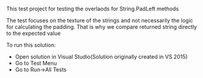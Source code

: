 This test project for testing the overlaods for String.PadLeft methods

The test focuses on the texture of the strings and not
     necessarily the logic for calculating the padding. That
     is why we compare returned string directly to the expected value

To run this solution:
- Open solution in Visual Studio(Solution originally created in VS 2015)
- Go to Test Menu
- Go to Run->All Tests

